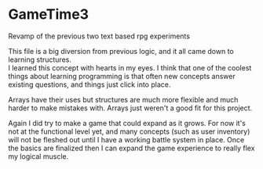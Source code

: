 # GameTime3
Revamp of the previous two text based rpg experiments

This file is a big diversion from previous logic, and it all came down to learning structures.  
I learned this concept with hearts in my eyes.  I think that one of the coolest things about 
learning programming is that often new concepts answer existing questions, and things just click into place.

Arrays have their uses but structures are much more flexible and much harder to make mistakes with.  Arrays
just weren't a good fit for this project.

Again I did try to make a game that could expand as it grows.  For now it's not at the functional level yet, and 
many concepts (such as user inventory) will not be fleshed out until I have a working battle system in place.  Once the 
basics are finalized then I can expand the game experience to really flex my logical muscle.  
